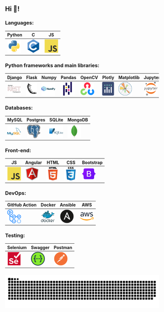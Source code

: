 <h2 align="left">Hi 👋! </h2>

### Languages:
| Python | C | JS | 
|----------|----------|----------|
|  <img src="https://github.com/devicons/devicon/blob/master/icons/python/python-original.svg" title="Python"  alt="Python" width="45" height="45"/> |  <img src="https://github.com/devicons/devicon/blob/master/icons/c/c-original.svg" title="C"  alt="C" width="45" height="45"/> |  <img src="https://github.com/devicons/devicon/blob/master/icons/javascript/javascript-original.svg" title="JavaScript" alt="JavaScript" width="45" height="45"/> |

  
### Python frameworks and main libraries:

| Django | Flask | Numpy | Pandas | OpenCV | Plotly | Matplotlib | Jupyter | 
|----------|----------|----------|----------|----------|----------|----------|----------|
| <img src="https://github.com/devicons/devicon/blob/master/icons/djangorest/djangorest-original-wordmark.svg" title="Django" alt="Django" width="45" height="45"/>|  <img src="https://github.com/devicons/devicon/blob/master/icons/flask/flask-original.svg" title="Pandas" alt="Pandas" width="45" height="45"/>| <img src="https://github.com/devicons/devicon/blob/master/icons/numpy/numpy-original-wordmark.svg" title="Numpy" alt="Numpy" width="45" height="45"/>|  <img src="https://github.com/devicons/devicon/blob/master/icons/pandas/pandas-original.svg" title="Pandas" alt="Pandas" width="45" height="45"/>|  <img src="https://github.com/devicons/devicon/blob/master/icons/opencv/opencv-original.svg" title="mpl" alt="mpl" width="45" height="45"/>| <img src="https://github.com/devicons/devicon/blob/master/icons/plotly/plotly-original.svg" title="plotly" alt="pltly" width="45" height="45"/> | <img src="https://github.com/devicons/devicon/blob/master/icons/matplotlib/matplotlib-original.svg" title="plotly" alt="pltly" width="45" height="45"/> | <img src="https://github.com/devicons/devicon/blob/master/icons/jupyter/jupyter-original-wordmark.svg" title="Jupyter"  alt="Jupyter" width="45" height="45"/> |


### Databases:
|  MySQL | Postgres | SQLite | MongoDB | 
|----------|----------|----------|----------|
| <img src="https://github.com/devicons/devicon/blob/master/icons/mysql/mysql-original-wordmark.svg" title="MySQL" alt="MySQL" width="45" height="45"/>|<img src="https://github.com/devicons/devicon/blob/master/icons/postgresql/postgresql-original.svg" title="pg" alt="pg" width="45" height="45"/>|<img src="https://github.com/devicons/devicon/blob/master/icons/sqlite/sqlite-original-wordmark.svg" title="SQLite" alt="SQLite" width="45" height="45"/>| <img src="https://github.com/devicons/devicon/blob/master/icons/mongodb/mongodb-original.svg" title="SQLite" alt="SQLite" width="45" height="45"/>|


### Front-end:
| JS | Angular | HTML | CSS | Bootstrap |
|----------|----------|----------|----------|----------|
|  <img src="https://github.com/devicons/devicon/blob/master/icons/javascript/javascript-original.svg" title="JavaScript" alt="JavaScript" width="45" height="45"/> | <img src="https://github.com/devicons/devicon/blob/master/icons/angularjs/angularjs-original.svg" title="Angular" alt="Angular" width="45" height="45"/> | <img src="https://github.com/devicons/devicon/blob/master/icons/html5/html5-original-wordmark.svg" title="HTML" alt="HTML" width="45" height="45"/> | <img src="https://github.com/devicons/devicon/blob/master/icons/css3/css3-original-wordmark.svg" title="CSS" alt="CSS" width="45" height="45"/> | <img src="https://github.com/devicons/devicon/blob/master/icons/bootstrap/bootstrap-original.svg" title="Bootstrap" alt="Bootstrap" width="45" height="45"/> |


### DevOps:
| GitHub Action | Docker | Ansible | AWS |
|----------|----------|----------|----------|
|<img src="https://github.com/devicons/devicon/blob/master/icons/githubactions/githubactions-original.svg" title="Git" alt="Git" width="45" height="45"/>|<img src="https://github.com/devicons/devicon/blob/master/icons/docker/docker-original-wordmark.svg" title="Docker" alt="Docker" width="45" height="45"/> | <img src="https://github.com/devicons/devicon/blob/master/icons/ansible/ansible-original.svg" title="Ansible" alt="Ansible" width="45" height="45"/> | <img src="https://github.com/devicons/devicon/blob/master/icons/amazonwebservices/amazonwebservices-original-wordmark.svg" title="AWS" alt="AWS" width="45" height="45"/> |

  
### Testing:
| Selenium | Swagger | Postman | 
|----------|----------|----------|
|<img src="https://github.com/devicons/devicon/blob/master/icons/selenium/selenium-original.svg" title="Selenium" alt="Selenium" width="45" height="45"/>|  <img src="https://github.com/devicons/devicon/blob/master/icons/swagger/swagger-original.svg" title="Swagger" alt="Swagger" width="45" height="45"/>|  <img src="https://github.com/devicons/devicon/blob/master/icons/postman/postman-original.svg" title="Postman" alt="Postman" width="45" height="45"/>|

<!---
### OS:
| Linux | Ubuntu | Windows |
|----------|----------|----------|
| <img src="https://github.com/devicons/devicon/blob/master/icons/linux/linux-original.svg" title="Linux" alt="Linux" width="45" height="45"/> | <img src="https://github.com/devicons/devicon/blob/master/icons/ubuntu/ubuntu-original.svg" title="Ubuntu" alt="Ubuntu" width="45" height="45"/> | <img src="https://github.com/devicons/devicon/blob/master/icons/windows11/windows11-original.svg" title="Windows" alt="Windows" width="45" height="45"/> |
--->

###
<img src="https://raw.githubusercontent.com/Platane/snk/output/github-contribution-grid-snake.svg" >

